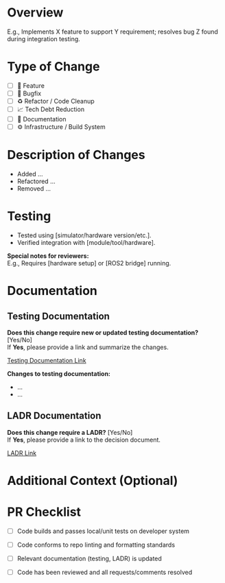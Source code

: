 <!--
Nexxis PR Template
Use this template for all pull requests: features, bugfixes, refactors, tech debt, etc.
Please remove or skip any sections that are not relevant to your PR.
-->

# Overview
<!-- Briefly describe the purpose of this PR. Aim for 2–3 sentences. -->
E.g., Implements X feature to support Y requirement; resolves bug Z found during integration testing.

# Type of Change
<!-- Select the most relevant type(s) for this PR. -->
- [ ] 🚀 Feature
- [ ] 🐞 Bugfix
- [ ] ♻️ Refactor / Code Cleanup
- [ ] 📈 Tech Debt Reduction
- [ ] 📄 Documentation
- [ ] ⚙️ Infrastructure / Build System

# Description of Changes
<!-- Describe what was changed and why. Use bullet points if helpful. -->
- Added ...
- Refactored ...
- Removed ...

# Testing
<!-- Describe what testing you have done and how someone else can reproduce it. -->
- Tested using [simulator/hardware version/etc.].
- Verified integration with [module/tool/hardware].

**Special notes for reviewers:**  
E.g., Requires [hardware setup] or [ROS2 bridge] running.

# Documentation
## Testing Documentation
**Does this change require new or updated testing documentation?** [Yes/No]  
If **Yes**, please provide a link and summarize the changes.

[Testing Documentation Link]()

**Changes to testing documentation:**
- ...
- ...

## LADR Documentation
<!-- Nexxis LADR repo (private): https://github.com/Nexxis-Technology/LADR -->
**Does this change require a LADR?** [Yes/No]  
If **Yes**, please provide a link to the decision document.

[LADR Link]()


# Additional Context (Optional)
<!-- Add any background, edge cases, or related PRs/issues that might help reviewers. -->


# PR Checklist
<!-- Please check off items you've completed or reviewed. -->
- [ ] Code builds and passes local/unit tests on developer system
- [ ] Code conforms to repo linting and formatting standards
- [ ] Relevant documentation (testing, LADR) is updated
- [ ] Code has been reviewed and all requests/comments resolved


